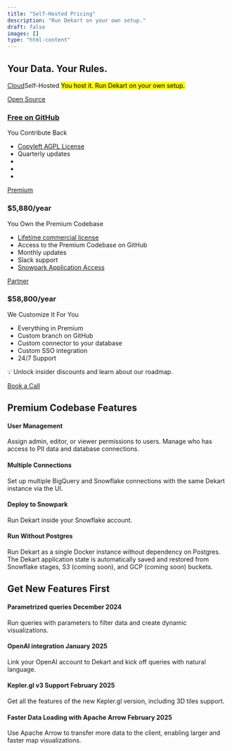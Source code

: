 ```yaml
---
title: "Self-Hosted Pricing"
description: "Run Dekart on your own setup."
draft: false
images: []
type: "html-content"
---
```


<article class="pb-5">
  <div class="pb-3">
    <h1 class="cloud-title display-3"><span>Your Data. Your Rules.</span></h1>
    <p class="lead text-left">
      <span class="btn-group d-inline-block mr-3">
        <a href="/cloud/" class="btn btn-outline-info">Cloud</a><span class="btn btn-info" role="button">Self-Hosted</span>
      </span>
      <span class="d-inline-block">
        <mark>You host it. Run Dekart on your own setup.</mark>
      </span>
    </p>
  </div>
  <div>
    <div class="row row-cols-1 row-cols-md-3 row-cols-sm-1 row-cols-lg-3 no-gutters" id="pricing">
      <div class="col text-center">
        <div class="m-2">
          <div class="card d-block">
            <div class="bg-light p-4 dekart-cloud-price-top">
              <a href="https://github.com/dekart-xyz/dekart" target="_blank" class="btn btn-sm btn-outline-dark font-weight-bold">Open Source</a>
              <h3 class="font-weight-light">
                <a href="https://github.com/dekart-xyz/dekart" target="_blank">Free on GitHub</a>
              </h3>
              <p class="card-text font-weight-bold">You Contribute Back</p>
            </div>
            <div class="card-body text-left">
              <ul class="list-unstyled">
                <li class="small mb-2">
                  <a target="_blank" href="https://github.com/dekart-xyz/dekart?tab=AGPL-3.0-1-ov-file#readme">Copyleft AGPL License</a>
                </li>
                <li class="small mb-2">Quarterly updates</li>
                <li class="small mb-2">&nbsp;</li>
                <li class="small mb-2">&nbsp;</li>
                <li class="small mb-2">&nbsp;</li>
              </ul>
            </div>
          </div>
        </div>
      </div>
      <div class="col text-center">
        <div class="m-2">
          <div class="card">
            <div class="bg-light p-4 dekart-cloud-price-top">
              <a href="https://calendly.com/vladi-dekart/30min" target="_blank" class="btn btn-sm btn-primary font-weight-bold">Premium</a>
              <h3 class="font-weight-light">$5,880/year</h3>
              <p class="card-text font-weight-bold">You Own the Premium Codebase</p>
            </div>
            <div class="card-body text-left">
              <ul class="list-unstyled">
                <li class="small mb-2">
                  <a target="_blank" href="/legal/dekart-premium-terms/">Lifetime commercial license</a>
                </li>
                <li class="small mb-2">Access to the Premium Codebase on GitHub</li>
                <li class="small mb-2">Monthly updates</li>
                <li class="small mb-2">Slack support</li>
                <li class="small mb-2"><a href="https://app.snowflake.com/marketplace/listing/GZSYZJNO4W/dekart-xyz" target="_blank">Snowpark Application Access</a></li>
              </ul>
            </div>
          </div>
        </div>
      </div>
      <div class="col text-center">
        <div class="m-2">
          <div class="card">
            <div class="bg-light p-4 dekart-cloud-price-top">
              <a class="btn btn-sm btn-dark" href="https://calendly.com/vladi-dekart/30min" target="_blank">Partner</a>
              <h3 class="font-weight-light">$58,800/year</h3>
              <p class="card-text font-weight-bold">We Customize It For You</p>
            </div>
            <div class="card-body text-left">
              <ul class="list-unstyled">
                <li class="small mb-2">Everything in Premium</li>
                <li class="small mb-2">Custom branch on GitHub</li>
                <li class="small mb-2">Custom connector to your database</li>
                <li class="small mb-2">Custom SSO integration</li>
                <li class="small mb-2">24/7 Support</li>
              </ul>
            </div>
          </div>
        </div>
      </div>
    </div>
    <div class="text-center pt-4 mb-4">
      <p>💡 Unlock insider discounts and learn about our roadmap.</p>
      <p>
        <a class="btn btn-primary btn-lg" href="https://calendly.com/vladi-dekart/30min" target="_blank" role="button">Book a Call</a>
      </p>
    </div>
    <div class="d-flex flex-column align-items-center">
      <div class="col-xl-10">
        <h2>Premium Codebase Features</h2>
        <h4>User Management</h4>
        <p>Assign admin, editor, or viewer permissions to users. Manage who has access to PII data and database connections.</p>
        <h4>Multiple Connections</h4>
        <p>Set up multiple BigQuery and Snowflake connections with the same Dekart instance via the UI.</p>
        <h4>Deploy to Snowpark</h4>
        <p>Run Dekart inside your Snowflake account.</p>
        <h4>Run Without Postgres</h4>
        <p>Run Dekart as a single Docker instance without dependency on Postgres. The Dekart application state is automatically saved and restored from Snowflake stages, S3 (coming soon), and GCP (coming soon) buckets.</p>
        <h2>Get New Features First</h2>
        <h4>Parametrized queries  <span class="badge badge-primary">December 2024</span></h4>
        <p>Run queries with parameters to filter data and create dynamic visualizations.</p>
        <h4>OpenAI integration  <span class="badge badge-primary">January 2025</span></h4>
        <p>Link your OpenAI account to Dekart and kick off queries with natural language.</p>
        <h4>Kepler.gl v3 Support  <span class="badge badge-primary">February 2025</span></h4>
        <p>Get all the features of the new Kepler.gl version, including 3D tiles support.</p>
        <h4>Faster Data Loading with Apache Arrow <span class="badge badge-primary">February 2025</span></h4>
        <p>Use Apache Arrow to transfer more data to the client, enabling larger and faster map visualizations.</p>
      </div>
    </div>
  </div>
</article>
